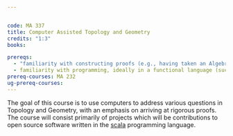 ```yaml
---


code: MA 337
title: Computer Assisted Topology and Geometry
credits: "1:3"
books:

prereqs:
  - "familiarity with constructing proofs (e.g., having taken an Algebra/Linear Algebra/Analysis course in the mathematics department)"
  - familiarity with programming, ideally in a functional language (such as Scala, Haskell, OCaml or Idris).
prereq-courses: MA 232
ug-prereq-courses: 
---
```




The goal of this course is to use computers to address various
questions in Topology and Geometry, with an emphasis on arriving at
rigorous proofs. The course will consist primarily of projects which will be 
contributions to open source software written in the [scala](https://www.scala-lang.org/) programming language. 

